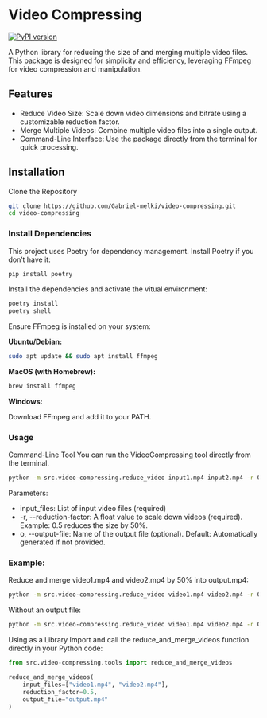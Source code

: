 # Video Compressing

[![PyPI version](https://badge.fury.io/py/video-compressing.svg)](https://pypi.org/project/video-compressing/)

A Python library for reducing the size of and merging multiple video files. This package is designed for simplicity and efficiency, leveraging FFmpeg for video compression and manipulation.

## Features
- Reduce Video Size: Scale down video dimensions and bitrate using a customizable reduction factor.
- Merge Multiple Videos: Combine multiple video files into a single output.
- Command-Line Interface: Use the package directly from the terminal for quick processing.

## Installation
Clone the Repository
```bash
git clone https://github.com/Gabriel-melki/video-compressing.git
cd video-compressing
```

### Install Dependencies
This project uses Poetry for dependency management. Install Poetry if you don’t have it:
```bash
pip install poetry
```
Install the dependencies and activate the vitual environment:
```bash
poetry install
poetry shell
```

Ensure FFmpeg is installed on your system:

**Ubuntu/Debian:**
```bash
sudo apt update && sudo apt install ffmpeg
```
**MacOS (with Homebrew):**
```bash
brew install ffmpeg
```

**Windows:**

Download FFmpeg and add it to your PATH.

### Usage
Command-Line Tool
You can run the VideoCompressing tool directly from the terminal.

```bash
python -m src.video-compressing.reduce_video input1.mp4 input2.mp4 -r 0.5 -o output.mp4
```
Parameters:
 - input_files: List of input video files (required)
 - -r, --reduction-factor: A float value to scale down videos (required).
 Example: 0.5 reduces the size by 50%.
 - o, --output-file: Name of the output file (optional).
 Default: Automatically generated if not provided.

### Example:
Reduce and merge video1.mp4 and video2.mp4 by 50% into output.mp4:

```bash
python -m src.video-compressing.reduce_video video1.mp4 video2.mp4 -r 0.5 -o output.mp4
```

Without an output file:
```bash
python -m src.video-compressing.reduce_video video1.mp4 video2.mp4 -r 0.5
```

Using as a Library
Import and call the reduce_and_merge_videos function directly in your Python code:

```python
from src.video-compressing.tools import reduce_and_merge_videos

reduce_and_merge_videos(
    input_files=["video1.mp4", "video2.mp4"],
    reduction_factor=0.5,
    output_file="output.mp4"
)
```